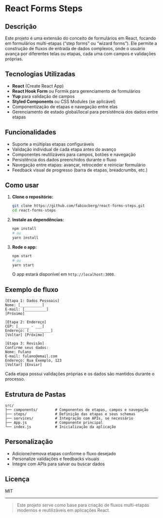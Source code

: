 # React Forms Steps

## Descrição

Este projeto é uma extensão do conceito de formulários em React, focando em formulários multi-etapas (“step forms” ou “wizard forms”). Ele permite a construção de fluxos de entrada de dados complexos, onde o usuário avança por diferentes telas ou etapas, cada uma com campos e validações próprias.

## Tecnologias Utilizadas

- **React** (Create React App)
- **React Hook Form** ou Formik para gerenciamento de formulários
- **Yup** para validação de campos
- **Styled Components** ou CSS Modules (se aplicável)
- Componentização de etapas e navegação entre elas
- Gerenciamento de estado global/local para persistência dos dados entre etapas

## Funcionalidades

- Suporte a múltiplas etapas configuráveis
- Validação individual de cada etapa antes do avanço
- Componentes reutilizáveis para campos, botões e navegação
- Persistência dos dados preenchidos durante o fluxo
- Navegação entre etapas: avançar, retroceder e reiniciar formulário
- Feedback visual de progresso (barra de etapas, breadcrumbs, etc.)

## Como usar

1. **Clone o repositório:**
    ```bash
    git clone https://github.com/fabiocberg/react-forms-steps.git
    cd react-forms-steps
    ```

2. **Instale as dependências:**
    ```bash
    npm install
    # ou
    yarn install
    ```

3. **Rode o app:**
    ```bash
    npm start
    # ou
    yarn start
    ```
    O app estará disponível em `http://localhost:3000`.

## Exemplo de fluxo

```plaintext
[Etapa 1: Dados Pessoais]
Nome: [__________]
E-mail: [__________]
[Próximo]

[Etapa 2: Endereço]
CEP: [_____ - ___]
Endereço: [__________]
[Voltar] [Próximo]

[Etapa 3: Revisão]
Confirme seus dados:
Nome: Fulano
E-mail: fulano@email.com
Endereço: Rua Exemplo, 123
[Voltar] [Enviar]
```

Cada etapa possui validações próprias e os dados são mantidos durante o processo.

## Estrutura de Pastas

```
src/
├── components/        # Componentes de etapas, campos e navegação
├── steps/             # Definição das etapas e seus schemas
├── services/          # Integração com APIs, se necessário
├── App.js             # Componente principal
└── index.js           # Inicialização da aplicação
```

## Personalização

- Adicione/remova etapas conforme o fluxo desejado
- Personalize validações e feedbacks visuais
- Integre com APIs para salvar ou buscar dados

## Licença

MIT

---

> Este projeto serve como base para criação de fluxos multi-etapas modernos e reutilizáveis em aplicações React.